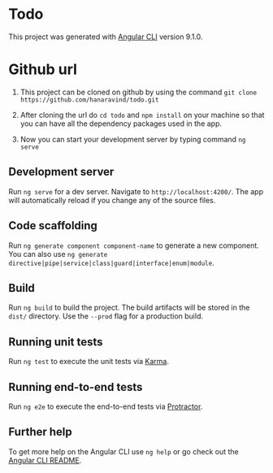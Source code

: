 # Todo

This project was generated with [Angular CLI](https://github.com/angular/angular-cli) version 9.1.0.

# Github url

1. This project can be cloned on github by using the command  `git clone https://github.com/hanaravind/todo.git`

2. After cloning the url do `cd todo`  and  `npm install` on your machine so that you can have all the dependency packages used in the app. 

3. Now you can start your development server by typing command `ng serve` 

## Development server

Run `ng serve` for a dev server. Navigate to `http://localhost:4200/`. The app will automatically reload if you change any of the source files.

## Code scaffolding

Run `ng generate component component-name` to generate a new component. You can also use `ng generate directive|pipe|service|class|guard|interface|enum|module`.

## Build

Run `ng build` to build the project. The build artifacts will be stored in the `dist/` directory. Use the `--prod` flag for a production build.

## Running unit tests

Run `ng test` to execute the unit tests via [Karma](https://karma-runner.github.io).

## Running end-to-end tests

Run `ng e2e` to execute the end-to-end tests via [Protractor](http://www.protractortest.org/).

## Further help

To get more help on the Angular CLI use `ng help` or go check out the [Angular CLI README](https://github.com/angular/angular-cli/blob/master/README.md).

